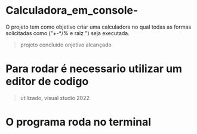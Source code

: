 # Calculadora_em_console-
O projeto tem como objetivo criar uma calculadora no qual todas as formas solicitadas como ("+-*/% e raiz ") seja executada.
> projeto concluido
> onjetivo alcançado
# Para rodar é necessario utilizar um editor de codigo 
 > utilizado, visual studio 2022
# O programa roda no terminal 
